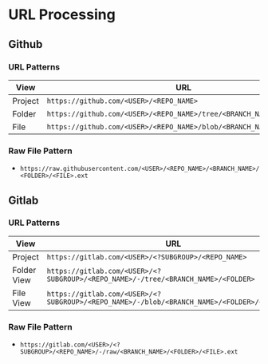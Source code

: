 # URL Processing

## Github

### URL Patterns

| View    | URL                                                                   |
| ------- | --------------------------------------------------------------------- |
| Project | `https://github.com/<USER>/<REPO_NAME>`                               |
| Folder  | `https://github.com/<USER>/<REPO_NAME>/tree/<BRANCH_NAME>/<FOLDER>`   |
| File    | `https://github.com/<USER>/<REPO_NAME>/blob/<BRANCH_NAME>/<FILE>.ext` |

### Raw File Pattern

- `https://raw.githubusercontent.com/<USER>/<REPO_NAME>/<BRANCH_NAME>/<FOLDER>/<FILE>.ext`

## Gitlab

### URL Patterns

| View        | URL                                                                                          |
| ----------- | -------------------------------------------------------------------------------------------- |
| Project     | `https://gitlab.com/<USER>/<?SUBGROUP>/<REPO_NAME>`                                          |
| Folder View | `https://gitlab.com/<USER>/<?SUBGROUP>/<REPO_NAME>/-/tree/<BRANCH_NAME>/<FOLDER>`            |
| File View   | `https://gitlab.com/<USER>/<?SUBGROUP>/<REPO_NAME>/-/blob/<BRANCH_NAME>/<FOLDER>/<FILE>.ext` |

### Raw File Pattern

- `https://gitlab.com/<USER>/<?SUBGROUP>/<REPO_NAME>/-/raw/<BRANCH_NAME>/<FOLDER>/<FILE>.ext`
